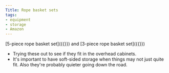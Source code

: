 ```yaml
---
Title: Rope basket sets
tags:
- equipment
- storage
- Amazon
---
```

[5-piece rope basket set]({{<amazon B09VTFYLTJ>}}) and [3-piece rope basket set]({{<amazon B08NXXY7KV>}})
- Trying these out to see if they fit in the overhead cabinets.
- It's important to have soft-sided storage when things may not just quite fit. Also they're probably quieter going down the road.
